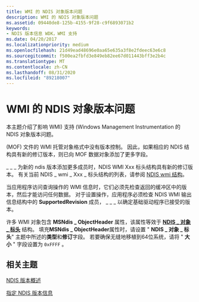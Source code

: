 ```yaml
---
title: WMI 的 NDIS 对象版本问题
description: WMI 的 NDIS 对象版本问题
ms.assetid: 09440de8-125b-4155-9f28-c9f6893071b2
keywords:
- NDIS 版本信息 WDK，WMI 支持
ms.date: 04/20/2017
ms.localizationpriority: medium
ms.openlocfilehash: 21d49ead48696e0aa65e635a3f8e2fdeec63e6c8
ms.sourcegitcommit: f500ea2fbfd3e849eb82ee67d011443bff3e2b4c
ms.translationtype: MT
ms.contentlocale: zh-CN
ms.lasthandoff: 08/31/2020
ms.locfileid: "89218007"
---
```

# <a name="ndis-object-version-issues-for-wmi"></a>WMI 的 NDIS 对象版本问题





本主题介绍了影响 WMI) 支持 (Windows Management Instrumentation 的 NDIS 对象版本问题。

 (MOF) 文件的 WMI 托管对象格式中没有版本控制。 因此，如果相应的 NDIS 结构具有新的修订版本，则已向 MOF 数据对象添加了更多字段。

\_ \_ \_ 为新的 ndis 版本添加更多成员时，NDIS WMI Xxx 标头结构具有新的修订版本。 有关当前 NDIS \_ wmi \_ Xxx \_ 标头结构的列表，请参阅 [NDIS wmi 结构](/windows-hardware/drivers/ddi/ntddndis/index)。

当应用程序访问查询操作的 WMI 信息时，它们必须先检查返回的缓冲区中的版本，然后才能访问任何数据。 对于设置操作，应用程序必须检查 NDIS WMI 输出信息结构中的 **SupportedRevision** 成员， \_ \_ \_ 以确定基础驱动程序已接受的版本。

许多 WMI 对象包含 **MSNdis \_ ObjectHeader** 属性，该属性等效于 [**NDIS \_ 对象 \_ 标头**](/windows-hardware/drivers/ddi/ntddndis/ns-ntddndis-_ndis_object_header) 结构。 填充**MSNdis \_ ObjectHeader**属性时，请设置 " **NDIS \_ 对象 \_ 标头**" 主题中所述的**类型**和**修订**字段。 若要确保无缝地移植到64位系统，请将 " **大小** " 字段设置为 `0xFFFF` 。

## <a name="related-topics"></a>相关主题


[NDIS 版本概述](overview-of-ndis-versions.md)

[指定 NDIS 版本信息](specifying-ndis-version-information.md)

 


